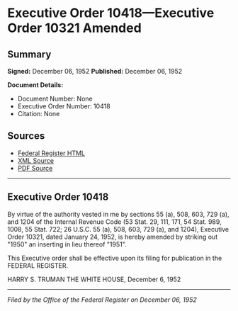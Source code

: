 # Executive Order 10418—Executive Order 10321 Amended

## Summary

**Signed:** December 06, 1952
**Published:** December 06, 1952

**Document Details:**
- Document Number: None
- Executive Order Number: 10418
- Citation: None

## Sources
- [Federal Register HTML](https://www.presidency.ucsb.edu/documents/executive-order-10418-executive-order-10321-amended)
- [XML Source](None)
- [PDF Source](None)

---

## Executive Order 10418

By virtue of the authority vested in me by sections 55 (a), 508, 603, 729 (a), and 1204 of the Internal Revenue Code (53 Stat. 29, 111, 171, 54 Stat. 989, 1008, 55 Stat. 722; 26 U.S.C. 55 (a), 508, 603, 729 (a), and 1204), Executive Order 10321, dated January 24, 1952, is hereby amended by striking out "1950" an inserting in lieu thereof "1951".

This Executive order shall be effective upon its filing for publication in the FEDERAL REGISTER.

HARRY S. TRUMAN
THE WHITE HOUSE,
December 6, 1952

---

*Filed by the Office of the Federal Register on December 06, 1952*
